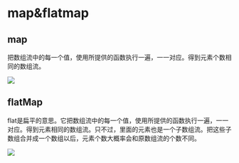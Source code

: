 # map&flatmap

## map

把数组流中的每一个值，使用所提供的函数执行一遍，一一对应。得到元素个数相同的数组流。  

![](https://raw.githubusercontent.com/1990frog/imagebed/default/1602318302_20190815104510622_1436046530.png)
## flatMap

flat是扁平的意思。它把数组流中的每一个值，使用所提供的函数执行一遍，一一对应。得到元素相同的数组流。只不过，里面的元素也是一个子数组流。把这些子数组合并成一个数组以后，元素个数大概率会和原数组流的个数不同。  

![](https://raw.githubusercontent.com/1990frog/imagebed/default/1602318302_20190815104551413_34240466.png)